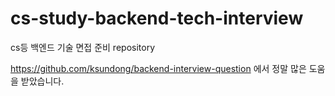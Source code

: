 # cs-study-backend-tech-interview
cs등 백엔드 기술 면접 준비 repository

https://github.com/ksundong/backend-interview-question 에서 정말 많은 도움을 받았습니다.
